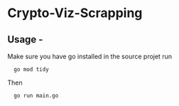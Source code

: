 # Crypto-Viz-Scrapping

## Usage -

Make sure you have go installed
in the source projet run

```golang
  go mod tidy
```

Then

```golang
  go run main.go
```